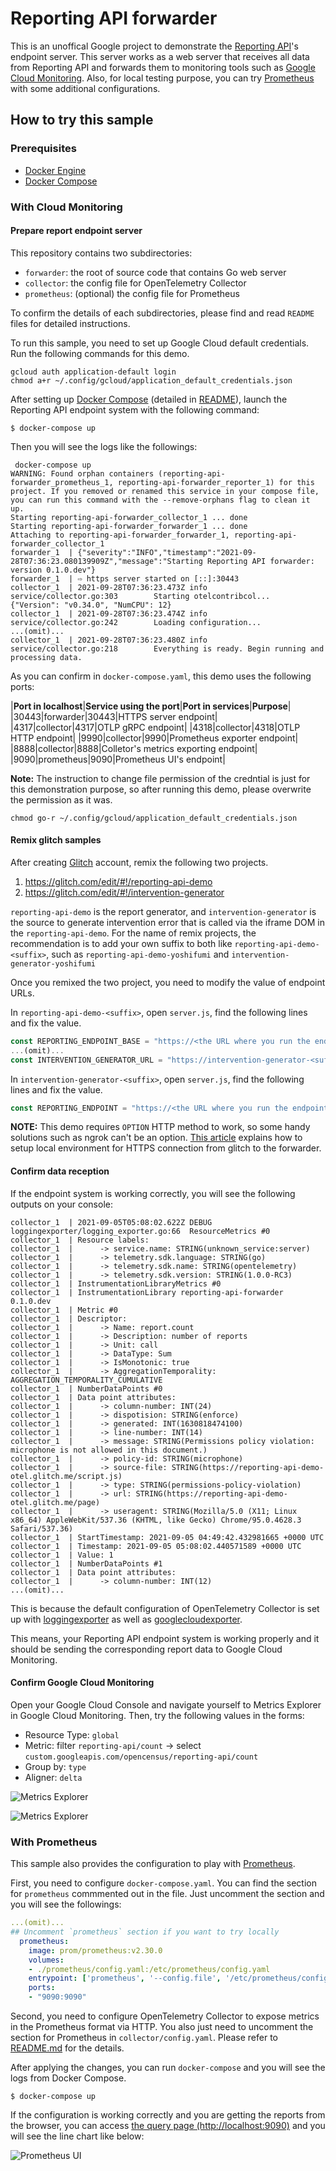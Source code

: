 # Reporting API forwarder

This is an unoffical Google project to demonstrate the [Reporting API](https://www.w3.org/TR/reporting/)'s endpoint server.
This server works as a web server that receives all data from Reporting API and forwards them to monitoring tools such as [Google Cloud Monitoring](https://cloud.google.com/monitoring).
Also, for local testing purpose, you can try [Prometheus](https://prometheus.io/) with some additional configurations.

## How to try this sample

### Prerequisites

* [Docker Engine](https://docs.docker.com/engine/install/)
* [Docker Compose](https://docs.docker.com/compose/install/)

### With Cloud Monitoring
#### Prepare report endpoint server

This repository contains two subdirectories:

* `forwarder`: the root of source code that contains Go web server
* `collector`: the config file for OpenTelemetry Collector
* `prometheus`: (optional) the config file for Prometheus

To confirm the details of each subdirectories, please find and read `README` files for detailed instructions.

To run this sample, you need to set up Google Cloud default credentials. Run the following commands for this demo.

```console
gcloud auth application-default login
chmod a+r ~/.config/gcloud/application_default_credentials.json
```

After setting up [Docker Compose](https://docs.docker.com/compose/) (detailed in [README](./collector/README.md)), launch the Reporting API endpoint system with the following command:

```console
$ docker-compose up
```

Then you will see the logs like the followings:

```console
 docker-compose up
WARNING: Found orphan containers (reporting-api-forwarder_prometheus_1, reporting-api-forwarder_reporter_1) for this project. If you removed or renamed this service in your compose file, you can run this command with the --remove-orphans flag to clean it up.
Starting reporting-api-forwarder_collector_1 ... done
Starting reporting-api-forwarder_forwarder_1 ... done
Attaching to reporting-api-forwarder_forwarder_1, reporting-api-forwarder_collector_1
forwarder_1  | {"severity":"INFO","timestamp":"2021-09-28T07:36:23.080139909Z","message":"Starting Reporting API forwarder: version 0.1.0.dev"}
forwarder_1  | ⇨ https server started on [::]:30443
collector_1  | 2021-09-28T07:36:23.473Z info    service/collector.go:303        Starting otelcontribcol...      {"Version": "v0.34.0", "NumCPU": 12}
collector_1  | 2021-09-28T07:36:23.474Z info    service/collector.go:242        Loading configuration...
...(omit)...
collector_1  | 2021-09-28T07:36:23.480Z info    service/collector.go:218        Everything is ready. Begin running and processing data.
```

As you can confirm in `docker-compose.yaml`, this demo uses the following ports:

|**Port in localhost**|**Service using the port**|**Port in services**|**Purpose**|
|30443|forwarder|30443|HTTPS server endpoint|
|4317|collector|4317|OTLP gRPC endpoint|
|4318|collector|4318|OTLP HTTP endpoint|
|9990|collector|9990|Prometheus exporter endpoint|
|8888|collector|8888|Colletor's metrics exporting endpoint|
|9090|prometheus|9090|Prometheus UI's endpoint|

**Note:** The instruction to change file permission of the credntial is just for this demonstration purpose, so after running this demo, please overwrite the permission as it was.

```
chmod go-r ~/.config/gcloud/application_default_credentials.json
```

#### Remix glitch samples

After creating [Glitch](https://glitch.com) account, remix the following two projects.

1. https://glitch.com/edit/#!/reporting-api-demo
2. https://glitch.com/edit/#!/intervention-generator

`reporting-api-demo` is the report generator, and `intervention-generator` is the source to generate intervention error that is called via the iframe DOM in the `reporting-api-demo`.
For the name of remix projects, the recommendation is to add your own suffix to both like `reporting-api-demo-<suffix>`, such as `reporting-api-demo-yoshifumi` and `intervention-generator-yoshifumi`

Once you remixed the two project, you need to modify the value of endpoint URLs.

In `reporting-api-demo-<suffix>`, open `server.js`, find the following lines and fix the value.

```javascript
const REPORTING_ENDPOINT_BASE = "https://<the URL where you run the endpoint server>"
...(omit)...
const INTERVENTION_GENERATOR_URL = "https://intervention-generator-<suffix>.glitch.me/";
```

In `intervention-generator-<suffix>`, open `server.js`, find the following lines and fix the value.

```javascript
const REPORTING_ENDPOINT = "https://<the URL where you run the endpoint server>/default";
```

**NOTE:** This demo requires `OPTION` HTTP method to work, so some handy solutions such as ngrok can't be an option. [This article](https://web.dev/how-to-use-local-https/) explains how to setup local environment for HTTPS connection from glitch to the forwarder.

#### Confirm data reception

If the endpoint system is working correctly, you will see the following outputs on your console:


```
collector_1  | 2021-09-05T05:08:02.622Z DEBUG   loggingexporter/logging_exporter.go:66  ResourceMetrics #0
collector_1  | Resource labels:
collector_1  |      -> service.name: STRING(unknown_service:server)
collector_1  |      -> telemetry.sdk.language: STRING(go)
collector_1  |      -> telemetry.sdk.name: STRING(opentelemetry)
collector_1  |      -> telemetry.sdk.version: STRING(1.0.0-RC3)
collector_1  | InstrumentationLibraryMetrics #0
collector_1  | InstrumentationLibrary reporting-api-forwarder 0.1.0.dev
collector_1  | Metric #0
collector_1  | Descriptor:
collector_1  |      -> Name: report.count
collector_1  |      -> Description: number of reports
collector_1  |      -> Unit: call
collector_1  |      -> DataType: Sum
collector_1  |      -> IsMonotonic: true
collector_1  |      -> AggregationTemporality: AGGREGATION_TEMPORALITY_CUMULATIVE
collector_1  | NumberDataPoints #0
collector_1  | Data point attributes:
collector_1  |      -> column-number: INT(24)
collector_1  |      -> dispotision: STRING(enforce)
collector_1  |      -> generated: INT(1630818474100)
collector_1  |      -> line-number: INT(14)
collector_1  |      -> message: STRING(Permissions policy violation: microphone is not allowed in this document.)
collector_1  |      -> policy-id: STRING(microphone)
collector_1  |      -> source-file: STRING(https://reporting-api-demo-otel.glitch.me/script.js)
collector_1  |      -> type: STRING(permissions-policy-violation)
collector_1  |      -> url: STRING(https://reporting-api-demo-otel.glitch.me/page)
collector_1  |      -> useragent: STRING(Mozilla/5.0 (X11; Linux x86_64) AppleWebKit/537.36 (KHTML, like Gecko) Chrome/95.0.4628.3 Safari/537.36)
collector_1  | StartTimestamp: 2021-09-05 04:49:42.432981665 +0000 UTC
collector_1  | Timestamp: 2021-09-05 05:08:02.440571589 +0000 UTC
collector_1  | Value: 1
collector_1  | NumberDataPoints #1
collector_1  | Data point attributes:
collector_1  |      -> column-number: INT(12)
...(omit)...
```

This is because the default configuration of OpenTelemetry Collector is set up with [loggingexporter](https://github.com/open-telemetry/opentelemetry-collector/tree/main/exporter/loggingexporter) as well as [googlecloudexporter](https://github.com/open-telemetry/opentelemetry-collector-contrib/tree/main/exporter/googlecloudexporter).

This means, your Reporting API endpoint system is working properly and it should be sending the corresponding report data to Google Cloud Monitoring.


#### Confirm Google Cloud Monitoring

Open your Google Cloud Console and navigate yourself to Metrics Explorer in Google Cloud Monitoring. Then, try the following values in the forms:

* Resource Type: `global`
* Metric: filter `reporting-api/count` -> select `custom.googleapis.com/opencensus/reporting-api/count`
* Group by: `type`
* Aligner: `delta`

![Metrics Explorer](./static/image/metrics-explorer-1.png "the form in Metrics Explorer")

![Metrics Explorer](./static/image/metrics-explorer-2.png "the chart in Metrics Explorer")


### With Prometheus

This sample also provides the configuration to play with [Prometheus](https://prometheus.io/).

First, you need to configure `docker-compose.yaml`. You can find the section for `prometheus` commmented out in the file. Just uncomment the section and you will see the followings:

```yaml
...(omit)...
## Uncomment `prometheus` section if you want to try locally
  prometheus:
    image: prom/prometheus:v2.30.0
    volumes:
    - ./prometheus/config.yaml:/etc/prometheus/config.yaml
    entrypoint: ['prometheus', '--config.file', '/etc/prometheus/config.yaml']
    ports:
    - "9090:9090"
```

Second, you need to configure OpenTelemetry Collector to expose metrics in the Prometheus format via HTTP. You also just need to uncomment the section for Prometheus in `collector/config.yaml`. Please refer to [README.md](./collector/README.md) for the details.

After applying the changes, you can run `docker-compose` and you will see the logs from Docker Compose.

```console
$ docker-compose up
```

If the configuration is working correctly and you are getting the reports from the browser, you can access [the query page (http://localhost:9090)](http://localhost:9090/graph?g0.expr=sum%20by%20(type)%20(reporting_api_demo_reporting_api_count)&g0.tab=0&g0.stacked=0&g0.show_exemplars=0&g0.range_input=5m) and you will see the line chart like below:

![Prometheus UI](./static/image/prometheus-1.png "the chart on Prometheus UI")
